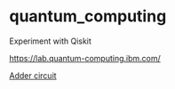 # quantum_computing
Experiment with Qiskit

https://lab.quantum-computing.ibm.com/

[Adder circuit](./AdderCircuit.ipynb)
